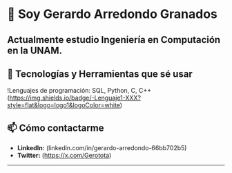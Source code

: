 # 👋 Soy Gerardo Arredondo Granados

Actualmente estudio Ingeniería en Computación en la UNAM. 
---

## 🔧 Tecnologías y Herramientas que sé usar

!Lenguajes de programación: SQL, Python, C, C++ (https://img.shields.io/badge/-Lenguaje1-XXX?style=flat&logo=logo1&logoColor=white)



## 📫 Cómo contactarme

- **LinkedIn:** (linkedin.com/in/gerardo-arredondo-66bb702b5)
- **Twitter:** (https://x.com/Gerotota)

---

